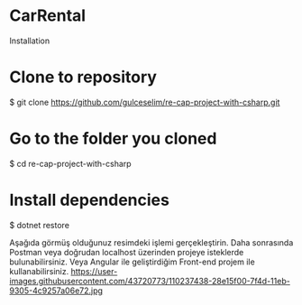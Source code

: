 # CarRental




Installation
# Clone to repository
$ git clone https://github.com/gulceselim/re-cap-project-with-csharp.git

# Go to the folder you cloned
$ cd re-cap-project-with-csharp

# Install dependencies
$ dotnet restore

Aşağıda görmüş olduğunuz resimdeki işlemi gerçekleştirin. Daha sonrasında Postman veya doğrudan localhost üzerinden projeye isteklerde bulunabilirsiniz. Veya Angular ile geliştirdiğim Front-end projem ile kullanabilirsiniz.
https://user-images.githubusercontent.com/43720773/110237438-28e15f00-7f4d-11eb-9305-4c9257a06e72.jpg
